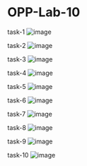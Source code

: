 # OPP-Lab-10

task-1
![image](https://github.com/user-attachments/assets/06f3ded2-ccd1-47aa-b62e-70bc15642b9f)

task-2
![image](https://github.com/user-attachments/assets/c10b1f34-f549-40ca-8400-38cff1337a57)

task-3
![image](https://github.com/user-attachments/assets/a9259eb0-7d09-4942-95ac-be01f8d874b9)

task-4
![image](https://github.com/user-attachments/assets/990c5c9c-be03-434b-b7c9-11b5a9691411)

task-5
![image](https://github.com/user-attachments/assets/ced4d670-9b65-46a8-b5ca-f7a24ab83c58)

task-6
![image](https://github.com/user-attachments/assets/29c6889b-b159-45cd-8301-153ac45e6523)

task-7
![image](https://github.com/user-attachments/assets/8499859b-be00-47fd-9e2c-8ba306d9fc45)

task-8
![image](https://github.com/user-attachments/assets/43f40f83-561d-4c2b-b65f-08d80bf26aea)

task-9
![image](https://github.com/user-attachments/assets/6ff9437b-305e-42b5-98e6-a22d1375a1fd)

task-10
![image](https://github.com/user-attachments/assets/5e42f8b6-f786-47d6-8dfe-537af3d8d714)
